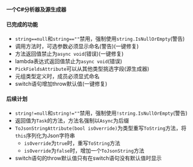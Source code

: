 **一个C#分析器及源生成器**

#### 已完成的功能
- `string==null`和`string==""`禁用，强制使用`string.IsNullOrEmpty`(警告)
- 调用方法时，可选参数必须显示命名(警告)(一键修复)
- 方法返回值禁止为`async void`(错误)(一键修复)
- lambda表达式返回值禁止为`async void`(错误)
- `PickFieldsAttribute`可以从其他类型挑选字段(源生成器)
- 元组类型定义时，成员必须显式命名
- switch语句增加throw默认值(一键修复)

#### 后续计划
- `string!=null`和`string!=""`禁用，强制使用`!string.IsNullOrEmpty`(警告)
- 返回值为`Task`的方法，方法名强制以`Async`为后缀
- `ToJsonStringAttribute(bool isOverride)`为类型重写`ToString`方法，将`this`序列化为Json字符串
  - `isOverride`为`true`时，重写`ToString`方法
  - `isOverride`为`false`时，增加一个`ToJsonString`方法
- switch语句的throw默认值只有在switch语句没有默认值时显示
